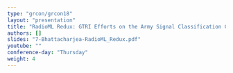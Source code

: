 ```yaml
---
type: "grcon/grcon18"
layout: "presentation"
title: "RadioML Redux: GTRI Efforts on the Army Signal Classification Challenge"
authors: []
slides: "7-Bhattacharjea-RadioML_Redux.pdf"
youtube: ""
conference-day: "Thursday"
weight: 4
---
```

<!-- FIXME -->
